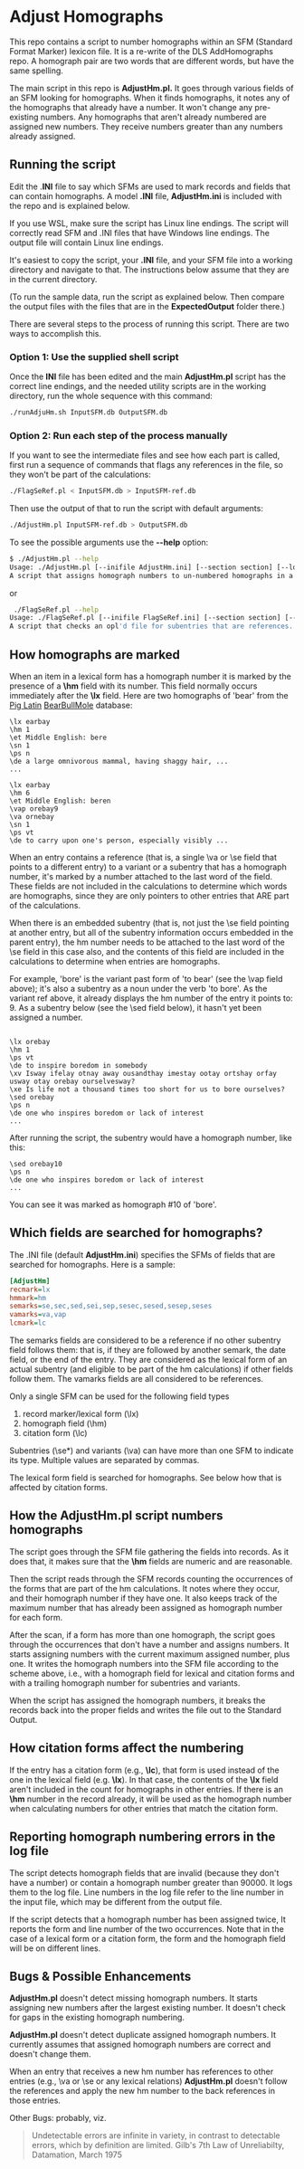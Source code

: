 # Adjust Homographs
This repo contains a script to number homographs within an SFM (Standard Format Marker) lexicon file. It is a re-write of the DLS AddHomographs repo. A homograph pair are two words that are different words, but have the same spelling.

The main script in this repo is **AdjustHm.pl.** It goes through various fields of an SFM looking for homographs. When it finds homographs, it notes any of the homographs that already have a number. It won't change any pre-existing numbers. Any homographs that aren't already numbered are assigned new numbers. They receive numbers greater than any numbers already assigned.

## Running the script

Edit the .**INI** file to say which SFMs are used to mark records and fields that can contain homographs. A model **.INI** file, **AdjustHm.ini** is included with the repo and is explained below.

If you use WSL, make sure the script has Linux line endings. The script will correctly read SFM and .INI files that have Windows line endings. The output file will contain Linux line endings.

It's easiest to copy the script, your **.INI** file, and your SFM file into a working directory and navigate to that. The instructions below assume that they are in the current directory.

(To run the sample data, run the script as explained below.  Then compare the output files with the files that are in the **ExpectedOutput** folder there.)

There are several steps to the process of running this script.  There are two ways to accomplish this.

### Option 1: Use the supplied shell script

Once the **INI** file has been edited and the main **AdjustHm.pl** script has the correct line endings, and the needed utility scripts are in the working directory, run the whole sequence with this command:

````bash
./runAdjuHm.sh InputSFM.db OutputSFM.db
````

### Option 2: Run each step of the process manually

If you want to see the intermediate files and see how each part is called, first run a sequence of commands that flags any references in the file, so they won't be part of the calculations:

````bash
./FlagSeRef.pl < InputSFM.db > InputSFM-ref.db
````

Then use the output of that to run the script with default arguments:

````bash
./AdjustHm.pl InputSFM-ref.db > OutputSFM.db
````

To see the possible arguments use the **--help** option:

````bash
$ ./AdjustHm.pl --help
Usage: ./AdjustHm.pl [--inifile AdjustHm.ini] [--section section] [--logfile AdjustHm-log.txt] [--errfile AdjistHm-err.txt] [--debug] [file.sfm]
A script that assigns homograph numbers to un-numbered homographs in a Standard Format lexicon file.
````
or
````bash
 ./FlagSeRef.pl --help
Usage: ./FlagSeRef.pl [--inifile FlagSeRef.ini] [--section section] [--logfile logfile.log] [--debug] [file.sfm]
A script that checks an opl'd file for subentries that are references. Reference subentries are those that have no subfields.

````

## How homographs are marked

When an item in a lexical form has a homograph number it is marked by the presence of a **\hm** field with its number. This field normally occurs immediately after the **\lx** field. Here are two homographs of 'bear' from the [Pig Latin](https://en.wikipedia.org/wiki/Pig_Latin)  [BearBullMole](https://github.com/sil-dictionary-lexical-services/SubentryPromotion/blob/master/SampleFiles/BearBullMole-complex.db) database:

````SFM
\lx earbay
\hm 1
\et Middle English: bere
\sn 1
\ps n
\de a large omnivorous mammal, having shaggy hair, ...
...

\lx earbay
\hm 6
\et Middle English: beren
\vap orebay9
\va ornebay
\sn 1
\ps vt
\de to carry upon one's person, especially visibly ...
````

When an entry contains a reference (that is, a single \va or \se field that points to a different entry) to a variant or a subentry that has a homograph number, it's marked by a number attached to the last  word of the field.  These fields are not included in the calculations to determine which words are homographs, since they are only pointers to other entries that ARE part of the calculations.

When there is an embedded subentry (that is, not just the \se field pointing at another entry, but all of the subentry information occurs embedded in the parent entry), the hm number needs to be attached to the last word of the \se field in this case also, and the contents of this field are included in the calculations to determine when entries are homographs.

For example, 'bore' is the variant past form of 'to bear' (see the \vap field above); it's also a subentry as a noun under the verb 'to bore'. As the variant ref above, it already displays the hm number of the entry it points to: 9. As a subentry below (see the \sed field below), it hasn't yet been assigned a number.

````SFM

\lx orebay
\hm 1
\ps vt
\de to inspire boredom in somebody
\xv Isway ifelay otnay away ousandthay imestay ootay ortshay orfay usway otay orebay ourselvesway?
\xe Is life not a thousand times too short for us to bore ourselves?
\sed orebay
\ps n
\de one who inspires boredom or lack of interest
...
````

After running the script, the subentry would have a homograph number, like this:

````SFM
\sed orebay10
\ps n
\de one who inspires boredom or lack of interest
...
````

You can see it was marked as homograph #10 of 'bore'.

## Which fields are searched for homographs?

The .INI file (default **AdjustHm.ini**) specifies the SFMs of fields that are searched for homographs. Here is a sample:

````ini
[AdjustHm]
recmark=lx
hmmark=hm
semarks=se,sec,sed,sei,sep,sesec,sesed,sesep,seses
vamarks=va,vap
lcmark=lc
````

The semarks fields are considered to be a reference if no other subentry field follows them: that is, if they are followed by another semark, the date field, or the end of the entry. They are considered as the lexical form of an actual subentry (and eligible to be part of the hm calculations) if other fields follow them. The vamarks fields are all considered to be references.  

Only a single SFM can be used for the following field types

1. record marker/lexical form (\lx)
2. homograph field (\hm)
3. citation form (\lc)

Subentries (\se\*) and variants (\va) can have more than one SFM to indicate its type. Multiple values are separated by commas.

The lexical form field is searched for homographs. See below how that is affected by citation forms.

## How the **AdjustHm.pl** script numbers homographs

The script goes through the SFM file gathering the fields into records. As it does that, it makes sure that the **\hm** fields are numeric and are reasonable.

Then the script reads through the SFM records counting the occurrences of the forms that are part of the hm calculations. It notes where they occur, and their homograph number if they have one. It also keeps track of the maximum number that has already been assigned as homograph number for each form.

After the scan, if a form has more than one homograph, the script goes through the occurrences that don't have a number and assigns numbers. It starts assigning numbers with the current maximum assigned number, plus one. It writes the homograph numbers into the SFM file according to the scheme above, i.e., with a homograph field for lexical and citation forms and with a trailing homograph number for subentries and variants.

When the script has assigned the homograph numbers, it breaks the records back into the proper fields and writes the file out to the Standard Output.

## How citation forms affect the numbering

If the entry has a citation form (e.g., **\lc**), that form is used instead of the one in the lexical field (e.g. **\lx**). In that case, the contents of the **\lx** field aren't included in the count for homographs in other entries. If there is an **\hm** number in the record already, it will be used as the homograph number when calculating numbers for other entries that match the citation form.

## Reporting homograph numbering errors in the log file

The script detects homograph fields that are invalid (because they don't have a number) or contain a homograph number greater than 90000. It logs them to the log file. Line numbers in the log file refer to the line number in the input file, which may be different from the output file.

If the script detects that a homograph number has been assigned twice, It reports the form and line number of the two occurrences. Note that in the case of a lexical form or a citation form, the form and the homograph field will be on different lines.

## Bugs & Possible Enhancements

**AdjustHm.pl** doesn't detect missing homograph numbers. It starts assigning new numbers after the largest existing number. It doesn't check for gaps in the existing homograph numbering.

**AdjustHm.pl** doesn't detect duplicate assigned homograph numbers. It currently assumes that assigned homograph numbers are correct and doesn't change them.

When an entry that receives a new hm number has references to other entries (e.g., \va or \se or any lexical relations) **AdjustHm.pl** doesn't follow the references and apply the new hm number to the back references in those entries.

Other Bugs: probably, viz.

> Undetectable errors are infinite in variety, in contrast to detectable errors, which by definition are limited. Gilb's 7th Law of Unreliabilty, Datamation, March 1975
